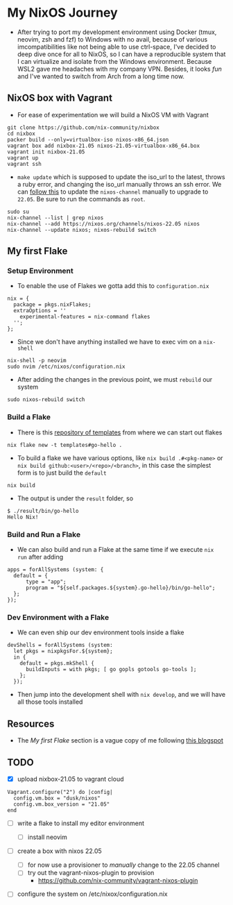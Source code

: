 # My NixOS Journey

* After trying to port my development environment using Docker (tmux, neovim, zsh and fzf) to Windows with no avail, because of various imcompatibilities like not being able to use ctrl-space, I've decided to deep dive once for all to NixOS, so I can have a reproducible system that I can virtualize and isolate from the Windows environment. Because WSL2 gave me headaches with my company VPN. Besides, it looks *fun* and I've wanted to switch from Arch from a long time now.

## NixOS box with Vagrant

* For ease of experimentation we will build a NixOS VM with Vagrant

```
git clone https://github.com/nix-community/nixbox
cd nixbox
packer build --only=virtualbox-iso nixos-x86_64.json
vagrant box add nixbox-21.05 nixos-21.05-virtualbox-x86_64.box
vagrant init nixbox-21.05
vagrant up
vagrant ssh
```

* `make update` which is supposed to update the iso_url to the latest, throws a ruby error, and changing the iso_url manually throws an ssh error. We can [follow this](https://nixos.org/manual/nixos/stable/index.html#sec-upgrading) to update the `nixos-channel` manually to upgrade to `22.05`. Be sure to run the commands as `root`.

```
sudo su
nix-channel --list | grep nixos
nix-channel --add https://nixos.org/channels/nixos-22.05 nixos
nix-channel --update nixos; nixos-rebuild switch 
```

## My first Flake

### Setup Environment

* To enable the use of Flakes we gotta add this to `configuration.nix`

```
nix = {
  package = pkgs.nixFlakes;
  extraOptions = ''
    experimental-features = nix-command flakes
  '';
};
```

* Since we don't have anything installed we have to exec vim on a `nix-shell`

```
nix-shell -p neovim
sudo nvim /etc/nixos/configuration.nix
```

* After adding the changes in the previous point, we must `rebuild` our system

```
sudo nixos-rebuild switch
```

### Build a Flake

* There is this [repository of templates](https://github.com/NixOS/templates) from where we can start out flakes

```
nix flake new -t templates#go-hello .
```

* To build a flake we have various options, like `nix build .#<pkg-name>` or `nix build github:<user>/<repo>/<branch>`, in this case the simplest form is to just build the `default`

```
nix build
```

* The output is under the `result` folder, so

```console
$ ./result/bin/go-hello
Hello Nix!
```

### Build and Run a Flake

* We can also build and run a Flake at the same time if we execute `nix run` after adding

```
apps = forAllSystems (system: {
  default = {
      type = "app";
      program = "${self.packages.${system}.go-hello}/bin/go-hello";
  };
});
```

### Dev Environment with a Flake

* We can even ship our dev environment tools inside a flake

```
devShells = forAllSystems (system:
  let pkgs = nixpkgsFor.${system};
  in {
    default = pkgs.mkShell {
      buildInputs = with pkgs; [ go gopls gotools go-tools ];
    };
  });
```

* Then jump into the development shell with `nix develop`, and we will have all those tools installed

## Resources

* The *My first Flake* section is a vague copy of me following [this blogspot](https://xeiaso.net/blog/nix-flakes-1-2022-02-21)

## TODO

- [x] upload nixbox-21.05 to vagrant cloud
```
Vagrant.configure("2") do |config|
  config.vm.box = "dusk/nixos"
  config.vm.box_version = "21.05"
end
```
- [ ] write a flake to install my editor environment
    - [ ] install neovim
- [ ] create a box with nixos 22.05
    - [ ] for now use a provisioner to *manually* change to the 22.05 channel
    - [ ] try out the vagrant-nixos-plugin to provision
      - https://github.com/nix-community/vagrant-nixos-plugin

- [ ] configure the system on /etc/nixox/configuration.nix

